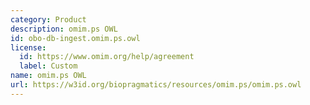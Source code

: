```yaml
---
category: Product
description: omim.ps OWL
id: obo-db-ingest.omim.ps.owl
license:
  id: https://www.omim.org/help/agreement
  label: Custom
name: omim.ps OWL
url: https://w3id.org/biopragmatics/resources/omim.ps/omim.ps.owl
---
```

